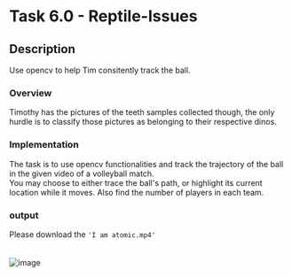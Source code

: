 # Task 6.0 - Reptile-Issues

## Description
Use opencv to help Tim consitently track the ball.

### Overview
Timothy has the pictures of the teeth samples collected though, the only hurdle is to  classify those pictures as belonging to their respective dinos.


### Implementation
The task is to use opencv functionalities and  track the trajectory of the ball in the given video of a volleyball match.<br>
You may choose to either trace the ball's path, or highlight its current location while it moves. Also find the number of players in each team.<br>

### output 
Please download the `'I am atomic.mp4'`<br>
<br>
<br>
![image](https://github.com/user-attachments/assets/072c228f-3843-426c-80d2-e909ee14da66)




